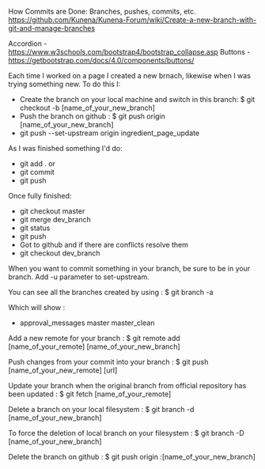 

How Commits are Done:
Branches, pushes, commits, etc.
https://github.com/Kunena/Kunena-Forum/wiki/Create-a-new-branch-with-git-and-manage-branches

Accordion - https://www.w3schools.com/bootstrap4/bootstrap_collapse.asp
Buttons - https://getbootstrap.com/docs/4.0/components/buttons/

Each time I worked on a page I created a new brnach, likewise when I was trying something new. To do this I:
- Create the branch on your local machine and switch in this branch: $ git checkout -b [name_of_your_new_branch]
- Push the branch on github : $ git push origin [name_of_your_new_branch]
-    git push --set-upstream origin ingredient_page_update

As I was finished something I'd do:
- git add . or 
- git commit
- git push

Once fully finished:
- git checkout master
- git merge dev_branch
- git status
- git push
- Got to github and if there are conflicts resolve them
- git checkout dev_branch

When you want to commit something in your branch, be sure to be in your branch. Add -u parameter to set-upstream.

You can see all the branches created by using : $ git branch -a

Which will show :
* approval_messages
  master
  master_clean

Add a new remote for your branch : $ git remote add [name_of_your_remote] [name_of_your_new_branch]

Push changes from your commit into your branch : $ git push [name_of_your_new_remote] [url]

Update your branch when the original branch from official repository has been updated : $ git fetch [name_of_your_remote]

Delete a branch on your local filesystem : $ git branch -d [name_of_your_new_branch]

To force the deletion of local branch on your filesystem : $ git branch -D [name_of_your_new_branch]

Delete the branch on github : $ git push origin :[name_of_your_new_branch]

